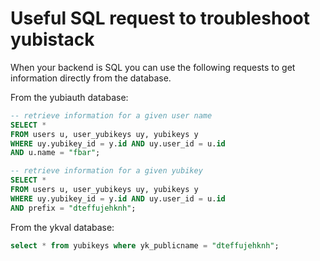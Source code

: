 Useful SQL request to troubleshoot yubistack
============================================

When your backend is SQL you can use the following requests to get information
directly from the database.

From the yubiauth database:

```sql
-- retrieve information for a given user name
SELECT *
FROM users u, user_yubikeys uy, yubikeys y
WHERE uy.yubikey_id = y.id AND uy.user_id = u.id
AND u.name = "fbar";

-- retrieve information for a given yubikey
SELECT *
FROM users u, user_yubikeys uy, yubikeys y
WHERE uy.yubikey_id = y.id AND uy.user_id = u.id
AND prefix = "dteffujehknh";

```

From the ykval database:

```sql
select * from yubikeys where yk_publicname = "dteffujehknh";
```


